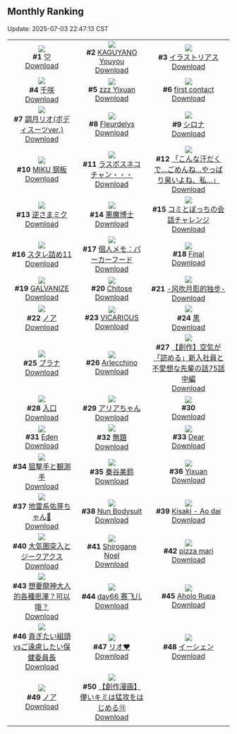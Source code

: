## Monthly Ranking
Update: 2025-07-03 22:47:13 CST

|      |      |      |
| :----: | :----: | :----: |
| ![](https://i.pixiv.re/c/240x480/img-master/img/2025/06/05/15/39/31/131202421_p0_master1200.jpg)<br>**#1** [♡](https://www.pixiv.net/artworks/131202421)<br>[Download](https://i.pixiv.re/img-original/img/2025/06/05/15/39/31/131202421_p0.jpg) | ![](https://i.pixiv.re/c/240x480/img-master/img/2025/06/05/20/15/25/131210085_p0_master1200.jpg)<br>**#2** [KAGUYANO Youyou](https://www.pixiv.net/artworks/131210085)<br>[Download](https://i.pixiv.re/img-original/img/2025/06/05/20/15/25/131210085_p0.jpg) | ![](https://i.pixiv.re/c/240x480/img-master/img/2025/06/05/22/00/06/131214235_p0_master1200.jpg)<br>**#3** [イラストリアス](https://www.pixiv.net/artworks/131214235)<br>[Download](https://i.pixiv.re/img-original/img/2025/06/05/22/00/06/131214235_p0.jpg) |
| ![](https://i.pixiv.re/c/240x480/img-master/img/2025/06/05/00/30/05/131186366_p0_master1200.jpg)<br>**#4** [千咲](https://www.pixiv.net/artworks/131186366)<br>[Download](https://i.pixiv.re/img-original/img/2025/06/05/00/30/05/131186366_p0.jpg) | ![](https://i.pixiv.re/c/240x480/img-master/img/2025/06/05/18/10/08/131206066_p0_master1200.jpg)<br>**#5** [zzz Yixuan](https://www.pixiv.net/artworks/131206066)<br>[Download](https://i.pixiv.re/img-original/img/2025/06/05/18/10/08/131206066_p0.jpg) | ![](https://i.pixiv.re/c/240x480/img-master/img/2025/06/05/00/00/11/131184797_p0_master1200.jpg)<br>**#6** [first contact](https://www.pixiv.net/artworks/131184797)<br>[Download](https://i.pixiv.re/img-original/img/2025/06/05/00/00/11/131184797_p0.png) |
| ![](https://i.pixiv.re/c/240x480/img-master/img/2025/06/04/19/00/08/131172298_p0_master1200.jpg)<br>**#7** [調月リオ(ボディスーツver.)](https://www.pixiv.net/artworks/131172298)<br>[Download](https://i.pixiv.re/img-original/img/2025/06/04/19/00/08/131172298_p0.png) | ![](https://i.pixiv.re/c/240x480/img-master/img/2025/06/05/12/00/07/131198444_p0_master1200.jpg)<br>**#8** [Fleurdelys](https://www.pixiv.net/artworks/131198444)<br>[Download](https://i.pixiv.re/img-original/img/2025/06/05/12/00/07/131198444_p0.png) | ![](https://i.pixiv.re/c/240x480/img-master/img/2025/06/05/21/01/24/131211963_p0_master1200.jpg)<br>**#9** [シロナ](https://www.pixiv.net/artworks/131211963)<br>[Download](https://i.pixiv.re/img-original/img/2025/06/05/21/01/24/131211963_p0.png) |
| ![](https://i.pixiv.re/c/240x480/img-master/img/2025/06/05/00/02/56/131185220_p0_master1200.jpg)<br>**#10** [MIKU 钢板](https://www.pixiv.net/artworks/131185220)<br>[Download](https://i.pixiv.re/img-original/img/2025/06/05/00/02/56/131185220_p0.jpg) | ![](https://i.pixiv.re/c/240x480/img-master/img/2025/06/07/00/01/49/131256103_p0_master1200.jpg)<br>**#11** [ラスボスネコチャン・・・](https://www.pixiv.net/artworks/131256103)<br>[Download](https://i.pixiv.re/img-original/img/2025/06/07/00/01/49/131256103_p0.jpg) | ![](https://i.pixiv.re/c/240x480/img-master/img/2025/06/04/13/35/45/131149566_p0_master1200.jpg)<br>**#12** [「こんな汗だくで…ごめんね…やっぱり臭いよね、私…」](https://www.pixiv.net/artworks/131149566)<br>[Download](https://i.pixiv.re/img-original/img/2025/06/04/13/35/45/131149566_p0.jpg) |
| ![](https://i.pixiv.re/c/240x480/img-master/img/2025/06/04/00/00/27/131149683_p0_master1200.jpg)<br>**#13** [逆さまミク](https://www.pixiv.net/artworks/131149683)<br>[Download](https://i.pixiv.re/img-original/img/2025/06/04/00/00/27/131149683_p0.png) | ![](https://i.pixiv.re/c/240x480/img-master/img/2025/06/05/00/00/10/131184785_p0_master1200.jpg)<br>**#14** [悪魔博士](https://www.pixiv.net/artworks/131184785)<br>[Download](https://i.pixiv.re/img-original/img/2025/06/05/00/00/10/131184785_p0.jpg) | ![](https://i.pixiv.re/c/240x480/img-master/img/2025/06/06/00/00/10/131219303_p0_master1200.jpg)<br>**#15** [コミとぼっちの会話チャレンジ](https://www.pixiv.net/artworks/131219303)<br>[Download](https://i.pixiv.re/img-original/img/2025/06/06/00/00/10/131219303_p0.png) |
| ![](https://i.pixiv.re/c/240x480/img-master/img/2025/06/05/09/22/10/131195920_p0_master1200.jpg)<br>**#16** [スタレ詰め11](https://www.pixiv.net/artworks/131195920)<br>[Download](https://i.pixiv.re/img-original/img/2025/06/05/09/22/10/131195920_p0.jpg) | ![](https://i.pixiv.re/c/240x480/img-master/img/2025/06/05/06/00/09/131192831_p0_master1200.jpg)<br>**#17** [個人メモ：パーカーフード](https://www.pixiv.net/artworks/131192831)<br>[Download](https://i.pixiv.re/img-original/img/2025/06/05/06/00/09/131192831_p0.jpg) | ![](https://i.pixiv.re/c/240x480/img-master/img/2025/06/04/00/00/23/131149655_p0_master1200.jpg)<br>**#18** [Final](https://www.pixiv.net/artworks/131149655)<br>[Download](https://i.pixiv.re/img-original/img/2025/06/04/00/00/23/131149655_p0.png) |
| ![](https://i.pixiv.re/c/240x480/img-master/img/2025/06/03/00/00/01/131113606_p0_master1200.jpg)<br>**#19** [GALVANIZE](https://www.pixiv.net/artworks/131113606)<br>[Download](https://i.pixiv.re/img-original/img/2025/06/03/00/00/01/131113606_p0.png) | ![](https://i.pixiv.re/c/240x480/img-master/img/2025/06/05/09/44/46/131196236_p0_master1200.jpg)<br>**#20** [Chitose](https://www.pixiv.net/artworks/131196236)<br>[Download](https://i.pixiv.re/img-original/img/2025/06/05/09/44/46/131196236_p0.jpg) | ![](https://i.pixiv.re/c/240x480/img-master/img/2025/06/03/00/02/32/131114090_p0_master1200.jpg)<br>**#21** [-风吹月影的独步-](https://www.pixiv.net/artworks/131114090)<br>[Download](https://i.pixiv.re/img-original/img/2025/06/03/00/02/32/131114090_p0.jpg) |
| ![](https://i.pixiv.re/c/240x480/img-master/img/2025/06/06/23/16/02/131253384_p0_master1200.jpg)<br>**#22** [ノア](https://www.pixiv.net/artworks/131253384)<br>[Download](https://i.pixiv.re/img-original/img/2025/06/06/23/16/02/131253384_p0.png) | ![](https://i.pixiv.re/c/240x480/img-master/img/2025/06/06/00/00/12/131219314_p0_master1200.jpg)<br>**#23** [VICARIOUS](https://www.pixiv.net/artworks/131219314)<br>[Download](https://i.pixiv.re/img-original/img/2025/06/06/00/00/12/131219314_p0.png) | ![](https://i.pixiv.re/c/240x480/img-master/img/2025/06/05/01/00/04/131187458_p0_master1200.jpg)<br>**#24** [黒](https://www.pixiv.net/artworks/131187458)<br>[Download](https://i.pixiv.re/img-original/img/2025/06/05/01/00/04/131187458_p0.png) |
| ![](https://i.pixiv.re/c/240x480/img-master/img/2025/06/05/05/11/15/131192158_p0_master1200.jpg)<br>**#25** [プラナ](https://www.pixiv.net/artworks/131192158)<br>[Download](https://i.pixiv.re/img-original/img/2025/06/05/05/11/15/131192158_p0.jpg) | ![](https://i.pixiv.re/c/240x480/img-master/img/2025/06/05/08/39/19/131195284_p0_master1200.jpg)<br>**#26** [Arlecchino](https://www.pixiv.net/artworks/131195284)<br>[Download](https://i.pixiv.re/img-original/img/2025/06/05/08/39/19/131195284_p0.jpg) | ![](https://i.pixiv.re/c/240x480/img-master/img/2025/06/05/18/00/39/131205640_p0_master1200.jpg)<br>**#27** [【創作】空気が「読める」新入社員と不愛想な先輩の話75話中編](https://www.pixiv.net/artworks/131205640)<br>[Download](https://i.pixiv.re/img-original/img/2025/06/05/18/00/39/131205640_p0.jpg) |
| ![](https://i.pixiv.re/c/240x480/img-master/img/2025/06/04/00/00/05/131149496_p0_master1200.jpg)<br>**#28** [入口](https://www.pixiv.net/artworks/131149496)<br>[Download](https://i.pixiv.re/img-original/img/2025/06/04/00/00/05/131149496_p0.png) | ![](https://i.pixiv.re/c/240x480/img-master/img/2025/06/05/00/00/16/131184838_p0_master1200.jpg)<br>**#29** [アリアちゃん](https://www.pixiv.net/artworks/131184838)<br>[Download](https://i.pixiv.re/img-original/img/2025/06/05/00/00/16/131184838_p0.jpg) | ![](https://s.pximg.net/common/images/limit_unviewable_s.png)<br>**#30** [](https://www.pixiv.net/artworks/131174179)<br>[Download](https://s.pximg.net/common/images/limit_unviewable_s.png) |
| ![](https://i.pixiv.re/c/240x480/img-master/img/2025/06/03/18/18/47/131135880_p0_master1200.jpg)<br>**#31** [Eden](https://www.pixiv.net/artworks/131135880)<br>[Download](https://i.pixiv.re/img-original/img/2025/06/03/18/18/47/131135880_p0.jpg) | ![](https://i.pixiv.re/c/240x480/img-master/img/2025/06/05/21/25/37/131212849_p0_master1200.jpg)<br>**#32** [無題](https://www.pixiv.net/artworks/131212849)<br>[Download](https://i.pixiv.re/img-original/img/2025/06/05/21/25/37/131212849_p0.png) | ![](https://i.pixiv.re/c/240x480/img-master/img/2025/06/05/03/43/27/131191006_p0_master1200.jpg)<br>**#33** [Dear](https://www.pixiv.net/artworks/131191006)<br>[Download](https://i.pixiv.re/img-original/img/2025/06/05/03/43/27/131191006_p0.png) |
| ![](https://i.pixiv.re/c/240x480/img-master/img/2025/06/05/08/33/43/131195208_p0_master1200.jpg)<br>**#34** [狙撃手と観測手](https://www.pixiv.net/artworks/131195208)<br>[Download](https://i.pixiv.re/img-original/img/2025/06/05/08/33/43/131195208_p0.jpg) | ![](https://i.pixiv.re/c/240x480/img-master/img/2025/06/05/20/52/34/131211453_p0_master1200.jpg)<br>**#35** [秦谷美鈴](https://www.pixiv.net/artworks/131211453)<br>[Download](https://i.pixiv.re/img-original/img/2025/06/05/20/52/34/131211453_p0.jpg) | ![](https://i.pixiv.re/c/240x480/img-master/img/2025/06/11/15/52/38/131267226_p0_master1200.jpg)<br>**#36** [Yixuan](https://www.pixiv.net/artworks/131267226)<br>[Download](https://i.pixiv.re/img-original/img/2025/06/11/15/52/38/131267226_p0.jpg) |
| ![](https://i.pixiv.re/c/240x480/img-master/img/2025/06/05/00/03/18/131185242_p0_master1200.jpg)<br>**#37** [地雷系佑芽ちゃん🥺](https://www.pixiv.net/artworks/131185242)<br>[Download](https://i.pixiv.re/img-original/img/2025/06/05/00/03/18/131185242_p0.jpg) | ![](https://i.pixiv.re/c/240x480/img-master/img/2025/06/05/00/00/10/131184787_p0_master1200.jpg)<br>**#38** [Nun Bodysuit](https://www.pixiv.net/artworks/131184787)<br>[Download](https://i.pixiv.re/img-original/img/2025/06/05/00/00/10/131184787_p0.png) | ![](https://i.pixiv.re/c/240x480/img-master/img/2025/06/03/12/30/06/131128339_p0_master1200.jpg)<br>**#39** [Kisaki - Ao dai](https://www.pixiv.net/artworks/131128339)<br>[Download](https://i.pixiv.re/img-original/img/2025/06/03/12/30/06/131128339_p0.jpg) |
| ![](https://i.pixiv.re/c/240x480/img-master/img/2025/06/05/20/46/24/131211223_p0_master1200.jpg)<br>**#40** [大気圏突入とジークアクス](https://www.pixiv.net/artworks/131211223)<br>[Download](https://i.pixiv.re/img-original/img/2025/06/05/20/46/24/131211223_p0.jpg) | ![](https://i.pixiv.re/c/240x480/img-master/img/2025/06/05/21/33/41/131213205_p0_master1200.jpg)<br>**#41** [Shirogane Noel](https://www.pixiv.net/artworks/131213205)<br>[Download](https://i.pixiv.re/img-original/img/2025/06/05/21/33/41/131213205_p0.jpg) | ![](https://i.pixiv.re/c/240x480/img-master/img/2025/06/06/19/08/02/131243549_p0_master1200.jpg)<br>**#42** [pizza mari](https://www.pixiv.net/artworks/131243549)<br>[Download](https://i.pixiv.re/img-original/img/2025/06/06/19/08/02/131243549_p0.png) |
| ![](https://i.pixiv.re/c/240x480/img-master/img/2025/06/06/14/58/10/131236740_p0_master1200.jpg)<br>**#43** [想要龍神大人的各種恩澤？可以哦？](https://www.pixiv.net/artworks/131236740)<br>[Download](https://i.pixiv.re/img-original/img/2025/06/06/14/58/10/131236740_p0.jpg) | ![](https://i.pixiv.re/c/240x480/img-master/img/2025/06/05/19/35/54/131208643_p0_master1200.jpg)<br>**#44** [day66 赛飞儿](https://www.pixiv.net/artworks/131208643)<br>[Download](https://i.pixiv.re/img-original/img/2025/06/05/19/35/54/131208643_p0.jpg) | ![](https://i.pixiv.re/c/240x480/img-master/img/2025/06/05/18/31/29/131206691_p0_master1200.jpg)<br>**#45** [Aholo Rupa](https://www.pixiv.net/artworks/131206691)<br>[Download](https://i.pixiv.re/img-original/img/2025/06/05/18/31/29/131206691_p0.png) |
| ![](https://i.pixiv.re/c/240x480/img-master/img/2025/06/07/21/24/49/131289730_p0_master1200.jpg)<br>**#46** [貢ぎたい組頭vsご遠慮したい保健委員長](https://www.pixiv.net/artworks/131289730)<br>[Download](https://i.pixiv.re/img-original/img/2025/06/07/21/24/49/131289730_p0.png) | ![](https://i.pixiv.re/c/240x480/img-master/img/2025/06/03/17/42/54/131134625_p0_master1200.jpg)<br>**#47** [リオ❤](https://www.pixiv.net/artworks/131134625)<br>[Download](https://i.pixiv.re/img-original/img/2025/06/03/17/42/54/131134625_p0.jpg) | ![](https://i.pixiv.re/c/240x480/img-master/img/2025/06/05/18/29/07/131206580_p0_master1200.jpg)<br>**#48** [イーシェン](https://www.pixiv.net/artworks/131206580)<br>[Download](https://i.pixiv.re/img-original/img/2025/06/05/18/29/07/131206580_p0.jpg) |
| ![](https://i.pixiv.re/c/240x480/img-master/img/2025/06/04/22/23/32/131180626_p0_master1200.jpg)<br>**#49** [ノア](https://www.pixiv.net/artworks/131180626)<br>[Download](https://i.pixiv.re/img-original/img/2025/06/04/22/23/32/131180626_p0.png) | ![](https://i.pixiv.re/c/240x480/img-master/img/2025/06/06/00/04/37/131219914_p0_master1200.jpg)<br>**#50** [【創作漫画】儚いキミは猛攻をはじめる⑬](https://www.pixiv.net/artworks/131219914)<br>[Download](https://i.pixiv.re/img-original/img/2025/06/06/00/04/37/131219914_p0.jpg) |
|      |
